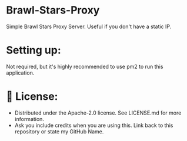 # Brawl-Stars-Proxy
 Simple Brawl Stars Proxy Server. Useful if you don't have a static IP.

# Setting up:

Not required, but it's highly recommended to use pm2 to run this application.

# 🔐 License:
- Distributed under the Apache-2.0 license. See LICENSE.md for more information.
- Ask you include credits when you are using this. Link back to this repository or state my GitHub Name.
